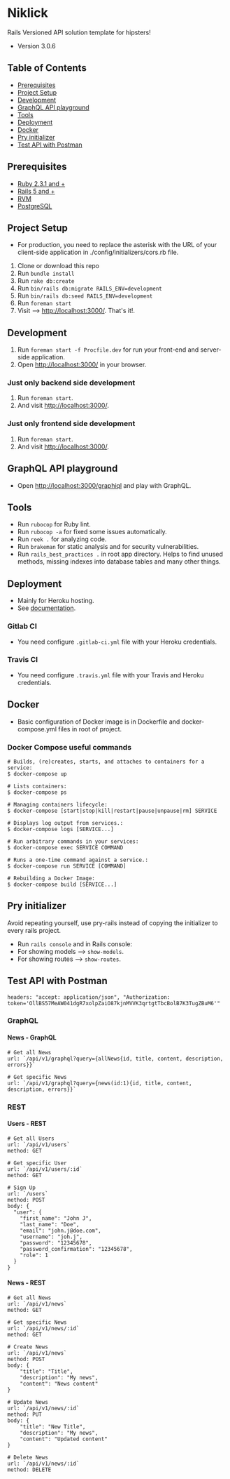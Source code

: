 # Niklick

Rails Versioned API solution template for hipsters!

* Version 3.0.6

## Table of Contents

* [Prerequisites](#prerequisites)
* [Project Setup](#project-setup)
* [Development](#development)
* [GraphQL API playground](#graphql-api-playground)
* [Tools](#tools)
* [Deployment](#deployment)
* [Docker](#docker)
* [Pry initializer](#pry-initializer)
* [Test API with Postman](#test-api-with-postman)

## Prerequisites

* [Ruby 2.3.1 and +](https://www.ruby-lang.org/en/downloads/)
* [Rails 5 and +](http://guides.rubyonrails.org/getting_started.html)
* [RVM](https://rvm.io/)
* [PostgreSQL](https://www.postgresql.org/docs/)

## Project Setup

* For production, you need to replace the asterisk with the URL of your client-side application in ./config/initializers/cors.rb file.

1. Clone or download this repo
2. Run `bundle install`
3. Run `rake db:create`
4. Run `bin/rails db:migrate RAILS_ENV=development`
5. Run `bin/rails db:seed RAILS_ENV=development`
6. Run `foreman start`
7. Visit --> [http://localhost:3000/](http://localhost:3000/). That's it!.

## Development

1. Run `foreman start -f Procfile.dev` for run your front-end and server-side application.
2. Open [http://localhost:3000/](http://localhost:3000/) in your browser.

### Just only backend side development

1. Run `foreman start`.
2. And visit [http://localhost:3000/](http://localhost:3000/).

### Just only frontend side development

1. Run `foreman start`.
2. And visit [http://localhost:3000/](http://localhost:3000/).

## GraphQL API playground

* Open [http://localhost:3000/graphiql](http://localhost:3000/graphiql) and play with GraphQL.

## Tools

* Run `rubocop` for Ruby lint.
* Run `rubocop -a` for fixed some issues automatically.
* Run `reek .` for analyzing code.
* Run `brakeman` for static analysis and for security vulnerabilities.
* Run `rails_best_practices .` in root app directory. Helps to find unused methods, missing indexes into database tables and many other things.

## Deployment

* Mainly for Heroku hosting.
* See [documentation](./DEPLOYMENT.md).

### Gitlab CI

* You need configure `.gitlab-ci.yml` file with your Heroku credentials.

### Travis CI

* You need configure `.travis.yml` file with your Travis and Heroku credentials.

## Docker

* Basic configuration of Docker image is in Dockerfile and docker-compose.yml files in root of project.

### Docker Compose useful commands

```shell
# Builds, (re)creates, starts, and attaches to containers for a service:
$ docker-compose up

# Lists containers:
$ docker-compose ps

# Managing containers lifecycle:
$ docker-compose [start|stop|kill|restart|pause|unpause|rm] SERVICE

# Displays log output from services.:
$ docker-compose logs [SERVICE...]

# Run arbitrary commands in your services:
$ docker-compose exec SERVICE COMMAND

# Runs a one-time command against a service.:
$ docker-compose run SERVICE [COMMAND]

# Rebuilding a Docker Image:
$ docker-compose build [SERVICE...]
```

## Pry initializer

Avoid repeating yourself, use pry-rails instead of copying the initializer to every rails project.

* Run `rails console` and in Rails console:
* For showing models --> `show-models`.
* For showing routes --> `show-routes`.

## Test API with Postman

```shell
headers: "accept: application/json", "Authorization: token='OllBS57MeAW041dgR7xolpZaiO87kjnMVVK3qrtgtTbcBolB7K3TugZBuM6'"
```

### GraphQL

#### News - GraphQL

```shell
# Get all News
url: `/api/v1/graphql?query={allNews{id, title, content, description, errors}}`

# Get specific News
url: `/api/v1/graphql?query={news(id:1){id, title, content, description, errors}}`
```

### REST

#### Users - REST

```shell
# Get all Users
url: `/api/v1/users`
method: GET

# Get specific User
url: `/api/v1/users/:id`
method: GET

# Sign Up
url: `/users`
method: POST
body: {
  "user": {
    "first_name": "John J",
    "last_name": "Doe",
    "email": "john.j@doe.com",
    "username": "joh.j",
    "password": "12345678",
    "password_confirmation": "12345678",
    "role": 1
  }
}
```

#### News - REST

```shell
# Get all News
url: `/api/v1/news`
method: GET

# Get specific News
url: `/api/v1/news/:id`
method: GET

# Create News
url: `/api/v1/news`
method: POST
body: {
    "title": "Title",
    "description": "My news",
    "content": "News content"
}

# Update News
url: `/api/v1/news/:id`
method: PUT
body: {
    "title": "New Title",
    "description": "My news",
    "content": "Updated content"
}

# Delete News
url: `/api/v1/news/:id`
method: DELETE
```
